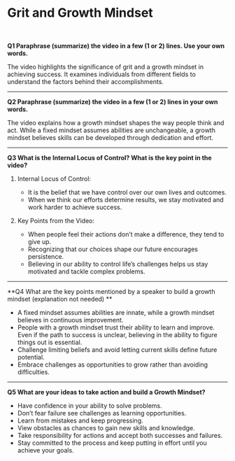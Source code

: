 # Grit and Growth Mindset

<br>

**Q1 Paraphrase (summarize) the video in a few (1 or 2) lines. Use your own words.**<br>
<p> The video highlights the significance of grit and a growth mindset in achieving success. It examines individuals from different fields to understand the factors behind their accomplishments.</p>

---

**Q2 Paraphrase (summarize) the video in a few (1 or 2) lines in your own words.**<br>
<p>The video explains how a growth mindset shapes the way people think and act. While a fixed mindset assumes abilities are unchangeable, a growth mindset believes skills can be developed through dedication and effort.</p>

---

**Q3 What is the Internal Locus of Control? What is the key point in the video?**<br>
1. Internal Locus of Control:

   - It is the belief that we have control over our own lives and outcomes.
   - When we think our efforts determine results, we stay motivated and work harder to achieve success.

2. Key Points from the Video:
   - When people feel their actions don’t make a difference, they tend to give up.
   - Recognizing that our choices shape our future encourages persistence.
   - Believing in our ability to control life’s challenges helps us stay motivated and tackle complex problems.

---

**Q4 What are the key points mentioned by a speaker to build a growth mindset (explanation not needed) **<br>

- A fixed mindset assumes abilities are innate, while a growth mindset believes in continuous improvement.
- People with a growth mindset trust their ability to learn and improve.
  Even if the path to success is unclear, believing in the ability to figure things out is essential.
- Challenge limiting beliefs and avoid letting current skills define future potential.
- Embrace challenges as opportunities to grow rather than avoiding difficulties.

---

**Q5 What are your ideas to take action and build a Growth Mindset?**

- Have confidence in your ability to solve problems.
- Don’t fear failure see challenges as learning opportunities.
- Learn from mistakes and keep progressing.
- View obstacles as chances to gain new skills and knowledge.
- Take responsibility for actions and accept both successes and failures.
- Stay committed to the process and keep putting in effort until you achieve your goals.
  <br>


